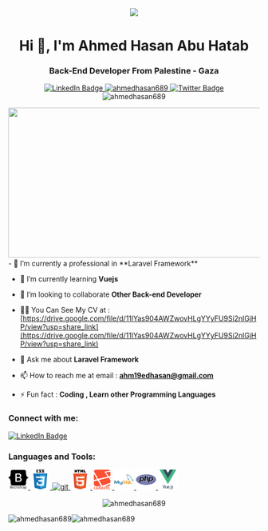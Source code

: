 <div id="header" align="center">
  <img src="https://media.giphy.com/media/M9gbBd9nbDrOTu1Mqx/giphy.gif" width="100"/>
</div>

<h1 align="center">Hi 👋, I'm Ahmed Hasan Abu Hatab</h1>
<h3 align="center">Back-End Developer From Palestine - Gaza</h3>


<p align="center">
   
  <a href="https://www.linkedin.com/in/ahmed-abu-hatab/">
      <img src="https://img.shields.io/badge/LinkedIn-blue?style=for-the-badge&logo=linkedin&logoColor=white" alt="LinkedIn Badge"/>
  </a>
  <a href="https://codepen.io/ahmedhasan689" target="blank">
      <img src="https://img.shields.io/badge/Codepen-blue?style=for-the-badge&logo=codepen&logoColor=white" alt="ahmedhasan689" />
  </a>
  <a href="https://www.facebook.com/ahmad.hattab.9">
    <img src="https://img.shields.io/badge/Facebook-blue?style=for-the-badge&logo=facebook&logoColor=white" alt="Twitter Badge"/>
  </a>
  <br>
  <img src="https://komarev.com/ghpvc/?username=ahmedhasan689&label=Profile%20views&color=0e75b6&style=flat" alt="ahmedhasan689" /> 
</p>

<div align="center">
  <img src="https://media.giphy.com/media/dWesBcTLavkZuG35MI/giphy.gif" width="600" height="300"/>
</div>
- 🔭 I’m currently a professional in **Laravel Framework**

- 🌱 I’m currently learning **Vuejs**

- 👯 I’m looking to collaborate **Other Back-end Developer**

- 👨‍💻 You Can See My CV at : [https://drive.google.com/file/d/11lYas904AWZwovHLgYYyFU9Si2nlGjHP/view?usp=share_link](https://drive.google.com/file/d/11lYas904AWZwovHLgYYyFU9Si2nlGjHP/view?usp=share_link)

- 💬 Ask me about **Laravel Framework**

- 📫 How to reach me at email : **ahm19edhasan@gmail.com**

- ⚡ Fun fact : **Coding , Learn other Programming Languages**

<h3 align="left">Connect with me:</h3>
<p align="left">
<a href="https://www.linkedin.com/in/ahmed-abu-hatab/">
    <img src="https://img.shields.io/badge/LinkedIn-blue?style=for-the-badge&logo=linkedin&logoColor=white" alt="LinkedIn Badge"/>
</a>
</p>

<h3 align="left">Languages and Tools:</h3>
<p align="left"> <a href="https://getbootstrap.com" target="_blank" rel="noreferrer"> <img src="https://raw.githubusercontent.com/devicons/devicon/master/icons/bootstrap/bootstrap-plain-wordmark.svg" alt="bootstrap" width="40" height="40"/> </a> <a href="https://www.w3schools.com/css/" target="_blank" rel="noreferrer"> <img src="https://raw.githubusercontent.com/devicons/devicon/master/icons/css3/css3-original-wordmark.svg" alt="css3" width="40" height="40"/> </a> <a href="https://git-scm.com/" target="_blank" rel="noreferrer"> <img src="https://www.vectorlogo.zone/logos/git-scm/git-scm-icon.svg" alt="git" width="40" height="40"/> </a> <a href="https://www.w3.org/html/" target="_blank" rel="noreferrer"> <img src="https://raw.githubusercontent.com/devicons/devicon/master/icons/html5/html5-original-wordmark.svg" alt="html5" width="40" height="40"/> </a> <a href="https://laravel.com/" target="_blank" rel="noreferrer"> <img src="https://raw.githubusercontent.com/devicons/devicon/master/icons/laravel/laravel-plain-wordmark.svg" alt="laravel" width="40" height="40"/> </a> <a href="https://www.mysql.com/" target="_blank" rel="noreferrer"> <img src="https://raw.githubusercontent.com/devicons/devicon/master/icons/mysql/mysql-original-wordmark.svg" alt="mysql" width="40" height="40"/> </a> <a href="https://www.php.net" target="_blank" rel="noreferrer"> <img src="https://raw.githubusercontent.com/devicons/devicon/master/icons/php/php-original.svg" alt="php" width="40" height="40"/> </a> <a href="https://vuejs.org/" target="_blank" rel="noreferrer"> <img src="https://raw.githubusercontent.com/devicons/devicon/master/icons/vuejs/vuejs-original-wordmark.svg" alt="vuejs" width="40" height="40"/> </a> </p>




<p align="center">
  <img align="center" src="https://github-readme-streak-stats.herokuapp.com/?user=ahmedhasan689&theme=vision-friendly-dark&hide_border=true" alt="ahmedhasan689" />
</p>

<p align="right">
  <img align="left" src="https://github-readme-stats.vercel.app/api/top-langs?username=ahmedhasan689&show_icons=true&locale=en&layout=compact&theme=vision-friendly-dark&hide_border=true" alt="ahmedhasan689" />
</p>

<p align="right">&nbsp;
  <img align="left" src="https://github-readme-stats.vercel.app/api?username=ahmedhasan689&show_icons=true&locale=en&theme=vision-friendly-dark&hide_border=true" alt="ahmedhasan689" /></p>



